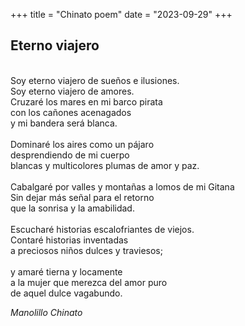 +++
title = "Chinato poem"
date = "2023-09-29"
+++
## Eterno viajero
<br>
Soy eterno viajero de sueños e ilusiones.<br>
Soy eterno viajero de amores.<br>
Cruzaré los mares en mi barco pirata<br>
con los cañones acenagados<br>
y mi bandera será blanca.<br>
<br>
Dominaré los aires como un pájaro<br>
desprendiendo de mi cuerpo<br>
blancas y multicolores plumas de amor y paz.<br>
<br>
Cabalgaré por valles y montañas a lomos de mi Gitana<br>
Sin dejar más señal para el retorno<br>
que la sonrisa y la amabilidad.<br>
<br>
Escucharé historias escalofriantes de viejos.<br>
Contaré historias inventadas<br>
a preciosos niños dulces y traviesos;<br>
<br>
y amaré tierna y locamente<br>
a la mujer que merezca del amor puro<br>
de aquel dulce vagabundo.<br>

*Manolillo Chinato*
